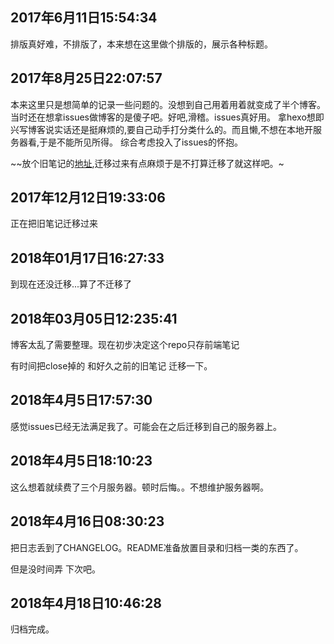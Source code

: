 ## 2017年6月11日15:54:34

排版真好难，不排版了，本来想在这里做个排版的，展示各种标题。

## 2017年8月25日22:07:57

本来这里只是想简单的记录一些问题的。没想到自己用着用着就变成了半个博客。
当时还在想拿issues做博客的是傻子吧。好吧,滑稽。issues真好用。
拿hexo想即兴写博客说实话还是挺麻烦的,要自己动手打分类什么的。而且懒,不想在本地开服务器看,于是不能所见所得。
综合考虑投入了issues的怀抱。

~~放个旧笔记的[地址](https://nbsaw.github.io/mynote),迁移过来有点麻烦于是不打算迁移了就这样吧。~

## 2017年12月12日19:33:06

正在把旧笔记迁移过来

## 2018年01月17日16:27:33

到现在还没迁移...算了不迁移了

## 2018年03月05日12:235:41

博客太乱了需要整理。现在初步决定这个repo只存前端笔记

有时间把close掉的 和好久之前的旧笔记 迁移一下。

## 2018年4月5日17:57:30

感觉issues已经无法满足我了。可能会在之后迁移到自己的服务器上。

## 2018年4月5日18:10:23

这么想着就续费了三个月服务器。顿时后悔。。不想维护服务器啊。

## 2018年4月16日08:30:23

把日志丢到了CHANGELOG。README准备放置目录和归档一类的东西了。

但是没时间弄 下次吧。

## 2018年4月18日10:46:28

归档完成。
